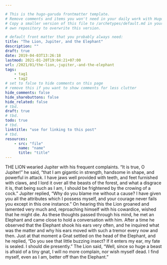 ```yaml
---

# This is the hugo-garuda frontmatter template.
# Remove comments and items you won't need in your daily work with Hugo.
# Copy a smaller version of this file to /archetypes/default.md in your
# own repository to overwrite this version.

# default front matter that you probably always need:
title: "The Lion, Jupiter, and the Elephant"
description: ""
draft: true
date: 2019-04-03T13:26:18
lastmod: 2021-01-20T19:04:21+07:00
url: /2021/01/the-lion,-jupiter,-and-the-elephant
tags:
    - tag1
    - tag2
# set to false to hide comments on this page
# remove this if you want to show comments for less clutter
hide_comments: false
hide_sharebuttons: false
hide_related: false
# tbd.
draft: true
# tbd.
todo: true
# tbd.
linktitle: "use for linking to this post"
# tbd.
resources:
    - src: "file"
      name: "name"
      title: "title"
---
```

THE LION wearied Jupiter with his frequent complaints. “It is true, O Jupiter!” he said, “that I am gigantic in strength, handsome in shape, and powerful in attack. I have jaws well provided with teeth, and feet furnished with claws, and I lord it over all the beasts of the forest, and what a disgrace it is, that being such as I am, I should be frightened by the crowing of a cock.” Jupiter replied, “Why do you blame me without a cause? I have given you all the attributes which I possess myself, and your courage never fails you except in this one instance.” On hearing this the Lion groaned and lamented very much and, reproaching himself with his cowardice, wished that he might die. As these thoughts passed through his mind, he met an Elephant and came close to hold a conversation with him. After a time he observed that the Elephant shook his ears very often, and he inquired what was the matter and why his ears moved with such a tremor every now and then. Just at that moment a Gnat settled on the head of the Elephant, and he replied, “Do you see that little buzzing insect? If it enters my ear, my fate is sealed. I should die presently.” The Lion said, “Well, since so huge a beast is afraid of a tiny gnat, I will no more complain, nor wish myself dead. I find myself, even as I am, better off than the Elephant.”
